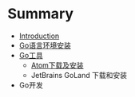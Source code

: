 # Summary

* [Introduction](README.md)
* [Go语言环境安装](goyu-yan-huan-jing-an-zhuang.md)
* [Go工具](gogong-ju.md)
  * [Atom下载及安装](gogong-ju/atomxia-zai-ji-an-zhuang.md)
  * JetBrains GoLand 下载和安装
* Go开发

